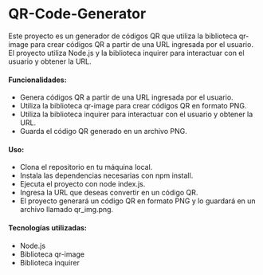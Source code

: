 # QR-Code-Generator
Este proyecto es un generador de códigos QR que utiliza la biblioteca qr-image para crear códigos QR a partir de una URL ingresada por el usuario. El proyecto utiliza Node.js y la biblioteca inquirer para interactuar con el usuario y obtener la URL.

#### Funcionalidades:
- Genera códigos QR a partir de una URL ingresada por el usuario.
- Utiliza la biblioteca qr-image para crear códigos QR en formato PNG.
- Utiliza la biblioteca inquirer para interactuar con el usuario y obtener la URL.
- Guarda el código QR generado en un archivo PNG.

#### Uso:
- Clona el repositorio en tu máquina local.
- Instala las dependencias necesarias con npm install.
- Ejecuta el proyecto con node index.js.
- Ingresa la URL que deseas convertir en un código QR.
- El proyecto generará un código QR en formato PNG y lo guardará en un archivo llamado qr_img.png.

#### Tecnologías utilizadas:
- Node.js
- Biblioteca qr-image
- Biblioteca inquirer
